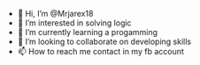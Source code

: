 - 👋 Hi, I’m @Mrjarex18
- 👀 I’m interested in solving logic
- 🌱 I’m currently learning a progamming
- 💞️ I’m looking to collaborate on developing  skills
- 📫 How to reach me contact in my fb account  

<!---
Mrjarex18/Mrjarex18 is a ✨ special ✨ repository because its `README.md` (this file) appears on your GitHub profile.
You can click the Preview link to take a look at your changes.
--->
